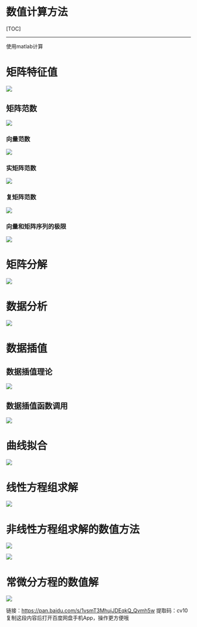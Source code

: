 # 数值计算方法

[TOC]



------

使用matlab计算



# 矩阵特征值

![](https://zuti.oss-cn-qingdao.aliyuncs.com/img/20200810105531.png)

## 矩阵范数

![](https://zuti.oss-cn-qingdao.aliyuncs.com/img/20200810105950.png)

### 向量范数

![](https://zuti.oss-cn-qingdao.aliyuncs.com/img/20200810110046.png)

### 实矩阵范数

![](https://zuti.oss-cn-qingdao.aliyuncs.com/img/20200810110145.png)



### 复矩阵范数

![](https://zuti.oss-cn-qingdao.aliyuncs.com/img/20200810110727.png)

### 向量和矩阵序列的极限

![](https://zuti.oss-cn-qingdao.aliyuncs.com/img/20200810110904.png)

# 矩阵分解

![](https://zuti.oss-cn-qingdao.aliyuncs.com/img/20200810111059.png)

# 数据分析

![](https://zuti.oss-cn-qingdao.aliyuncs.com/img/20200810112236.png)

# 数据插值

## 数据插值理论

![](https://zuti.oss-cn-qingdao.aliyuncs.com/img/20200810111233.png)

## 数据插值函数调用

![](https://zuti.oss-cn-qingdao.aliyuncs.com/img/20200810111255.png)

# 曲线拟合

![](https://zuti.oss-cn-qingdao.aliyuncs.com/img/20200810111357.png)



# 线性方程组求解

![](https://zuti.oss-cn-qingdao.aliyuncs.com/img/20200810111535.png)

# 非线性方程组求解的数值方法

![](https://zuti.oss-cn-qingdao.aliyuncs.com/img/20200810111648.png)

![](https://zuti.oss-cn-qingdao.aliyuncs.com/img/20200810111822.png)

# 常微分方程的数值解

![](https://zuti.oss-cn-qingdao.aliyuncs.com/img/20200810111925.png)

链接：https://pan.baidu.com/s/1vsmT3MhujJDEqkQ_Qvmh5w 
提取码：cv10 
复制这段内容后打开百度网盘手机App，操作更方便哦